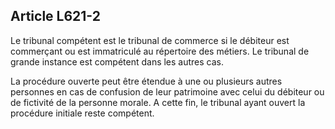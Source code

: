 Article L621-2
----
Le tribunal compétent est le tribunal de commerce si le débiteur est commerçant
ou est immatriculé au répertoire des métiers. Le tribunal de grande instance est
compétent dans les autres cas.

La procédure ouverte peut être étendue à une ou plusieurs autres personnes en
cas de confusion de leur patrimoine avec celui du débiteur ou de fictivité de la
personne morale. A cette fin, le tribunal ayant ouvert la procédure initiale
reste compétent.
